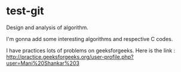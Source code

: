 # test-git

Design and analysis of algorithm.

I'm gonna add some interesting algorithms and respective C codes.

I have practices lots of problems on geeksforgeeks.
Here is the link :
http://practice.geeksforgeeks.org/user-profile.php?user=Mani%20Shankar%203
